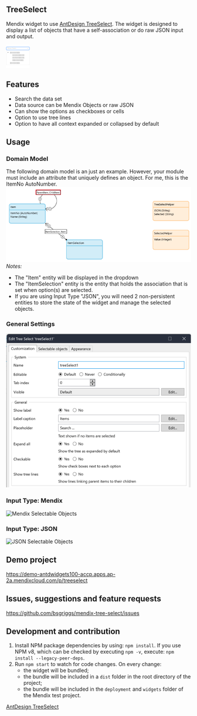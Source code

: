 ## TreeSelect
Mendix widget to use [AntDesign TreeSelect](https://ant.design/components/tree-select). The widget is designed to display a list of objects that have a self-association or do raw JSON input and output.

![Ant Design Icon](https://github.com/bsgriggs/mendix-tree-select/blob/media/AntDesignIcon.png) 

## Features
- Search the data set
- Data source can be Mendix Objects or raw JSON
- Can show the options as checkboxes or cells
- Option to use tree lines
- Option to have all context expanded or collapsed by default

## Usage  
### Domain Model  
The following domain model is an just an example. However, your module must include an attribute that uniquely defines an object. For me, this is the ItemNo AutoNumber.
![Domain](https://github.com/bsgriggs/mendix-tree-select/blob/media/Domain.png)  
*Notes:*
- The "Item" entity will be displayed in the dropdown
- The "ItemSelection" entity is the entity that holds the association that is set when option(s) are selected.
- If you are using Input Type "JSON", you will need 2 non-persistent entities to store the state of the widget and manage the selected objects.
 
### General Settings  
![Customization](https://github.com/bsgriggs/mendix-tree-select/blob/media/Customization.png)  

### Input Type: Mendix  
![Mendix Selectable Objects](https://github.com/bsgriggs/mendix-tree-select/blob/media/SelectableObjectsMendix.png)  


### Input Type: JSON  
![JSON Selectable Objects](https://github.com/bsgriggs/mendix-tree-select/blob/media/SelectableObjectsJSON.png)  


## Demo project
https://demo-antdwidgets100-accp.apps.ap-2a.mendixcloud.com/p/treeselect

## Issues, suggestions and feature requests
https://github.com/bsgriggs/mendix-tree-select/issues

## Development and contribution

1. Install NPM package dependencies by using: `npm install`. If you use NPM v8, which can be checked by executing `npm -v`, execute: `npm install --legacy-peer-deps`.
2. Run `npm start` to watch for code changes. On every change:
    - the widget will be bundled;
    - the bundle will be included in a `dist` folder in the root directory of the project;
    - the bundle will be included in the `deployment` and `widgets` folder of the Mendix test project.

[AntDesign TreeSelect](https://ant.design/components/tree-select)
